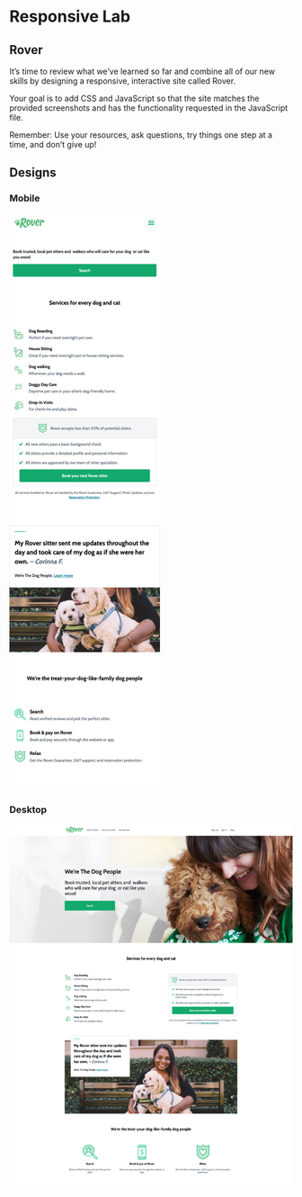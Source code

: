 # Responsive Lab

## Rover

It’s time to review what we’ve learned so far and combine all of our new skills by designing a responsive, interactive site called Rover.

Your goal is to add CSS and JavaScript so that the site matches the provided screenshots and has the functionality requested in the JavaScript file.

Remember: Use your resources, ask questions, try things one step at a time, and don’t give up!

## Designs

### Mobile

![mobile design](./rover-mobile-screenshot.png)

### Desktop

![desktop design](./rover-desktop-screenshot.png)
